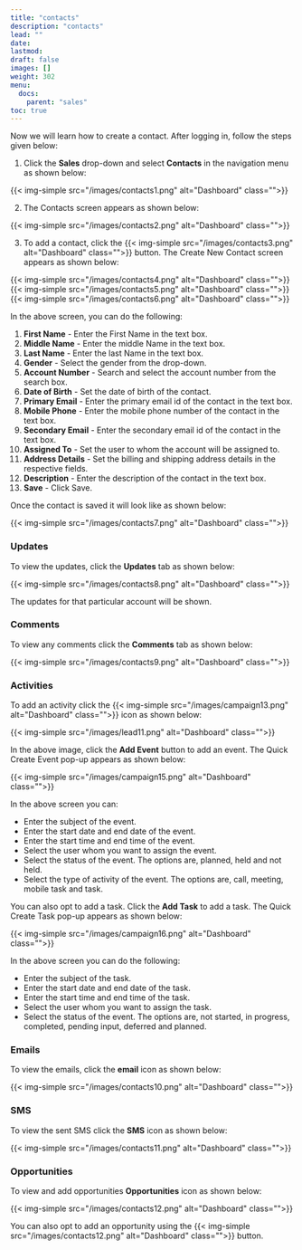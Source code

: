 ```yaml
---
title: "contacts"
description: "contacts"
lead: ""
date:
lastmod:
draft: false
images: []
weight: 302
menu:
  docs:
    parent: "sales"
toc: true
---
```


Now we will learn how to create a contact. After logging in, follow the steps given below:

1.	Click the **Sales** drop-down and select **Contacts** in the navigation menu as shown below:

 {{< img-simple src="/images/contacts1.png"  alt="Dashboard" class="">}}

2.	The Contacts screen appears as shown below:

 {{< img-simple src="/images/contacts2.png"  alt="Dashboard" class="">}}

3.	To add a contact, click the  {{< img-simple src="/images/contacts3.png"  alt="Dashboard" class="">}}  button. The Create New Contact screen appears as shown below:

{{< img-simple src="/images/contacts4.png"  alt="Dashboard" class="">}}
{{< img-simple src="/images/contacts5.png"  alt="Dashboard" class="">}}
{{< img-simple src="/images/contacts6.png"  alt="Dashboard" class="">}}

In the above screen, you can do the following:
1. **First Name** - Enter the First Name in the text box.
2. **Middle Name** - Enter the middle Name in the text box.
3. **Last Name** - Enter the last Name in the text box.
4. **Gender** - Select the gender from the drop-down.
5. **Account Number** - Search and select the account number from the search box.
6. **Date of Birth** - Set the date of birth of the contact.
7. **Primary Email** - Enter the primary email id of the contact in the text box.
8. **Mobile Phone** - Enter the mobile phone number of the contact in the text box.
9. **Secondary Email** - Enter the secondary email id of the contact in the text box.
10. **Assigned To** - Set the user to whom the account will be assigned to.
11. **Address Details** - Set the billing and shipping address details in the respective fields.
12.	**Description** - Enter the description of the contact in the text box.
13.	**Save** - Click Save.

Once the contact is saved it will look like as shown below:

{{< img-simple src="/images/contacts7.png"  alt="Dashboard" class="">}}

### Updates

To view the updates, click the **Updates** tab as shown below:

{{< img-simple src="/images/contacts8.png"  alt="Dashboard" class="">}}

The updates for that particular account will be shown.

### Comments

To view any comments click the **Comments** tab as shown below:

{{< img-simple src="/images/contacts9.png"  alt="Dashboard" class="">}}

### Activities

To add an activity click the {{< img-simple src="/images/campaign13.png"  alt="Dashboard" class="">}} icon as shown below:

{{< img-simple src="/images/lead11.png"  alt="Dashboard" class="">}}

In the above image, click the **Add Event** button to add an event. The Quick Create Event pop-up appears as shown below:

{{< img-simple src="/images/campaign15.png"  alt="Dashboard" class="">}}

In the above screen you can:

* Enter the subject of the event.
* Enter the start date and end date of the event.
* Enter the start time and end time of the event.
* Select the user whom you want to assign the event.
* Select the status of the event. The options are, planned, held and not held.
* Select the type of activity of the event. The options are, call, meeting, mobile task and task.

You can also opt to add a task. Click the **Add Task** to add a task. The Quick Create Task pop-up appears as shown below:

{{< img-simple src="/images/campaign16.png"  alt="Dashboard" class="">}}

In the above screen you can do the following:

* Enter the subject of the task.
* Enter the start date and end date of the task.
* Enter the start time and end time of the task.
* Select the user whom you want to assign the task.
* Select the status of the event. The options are, not started, in progress, completed,  pending input, deferred and planned.

### Emails

To view the emails, click the **email** icon as shown below:

{{< img-simple src="/images/contacts10.png"  alt="Dashboard" class="">}}

### SMS

To view the sent SMS click the **SMS** icon as shown below:

{{< img-simple src="/images/contacts11.png"  alt="Dashboard" class="">}}

### Opportunities

To view and add opportunities **Opportunities** icon as shown below:

{{< img-simple src="/images/contacts12.png"  alt="Dashboard" class="">}}

You can also opt to add an opportunity using the {{< img-simple src="/images/contacts12.png"  alt="Dashboard" class="">}} button.
